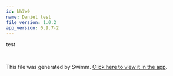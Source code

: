 ```yaml
---
id: kh7e9
name: Daniel test
file_version: 1.0.2
app_version: 0.9.7-2
---
```


test

<br/>

This file was generated by Swimm. [Click here to view it in the app](https://swimm-web-app.web.app/repos/Z2l0aHViJTNBJTNBcHVibGljLXJlcG8tZm9yLXRlc3RpbmcyJTNBJTNBZG91ZWs=/docs/kh7e9).